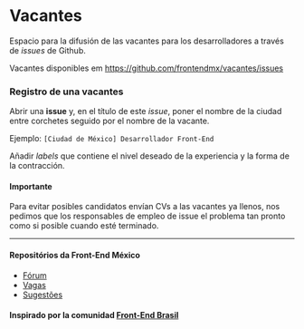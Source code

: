 # VacantesEspacio para la difusión de las vacantes para los desarrolladores a través de _issues_ de Github.Vacantes disponibles em https://github.com/frontendmx/vacantes/issues### Registro de una vacantesAbrir una **issue** y, en el título de este _issue_, poner el nombre de la ciudad entre corchetes seguido por el nombre de la vacante.Ejemplo: `[Ciudad de México] Desarrollador Front-End`Añadir _labels_ que contiene el nivel deseado de la experiencia y la forma de la contracción.#### ImportantePara evitar posibles candidatos envían CVs a las vacantes ya llenos, nos pedimos que los responsables de empleo de issue el problema tan pronto como si posible cuando esté terminado. ________ #### Repositórios da Front-End México - [Fórum](https://github.com/frontendmx/forum) - [Vagas](https://github.com/frontendmx/vagas) - [Sugestões](https://github.com/frontendmx/sugestoes) #### Inspirado por la comunidad [Front-End Brasil](https://github.com/frontendbr)